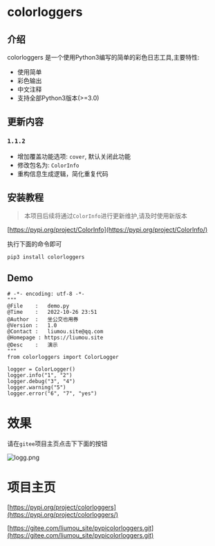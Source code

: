 # colorloggers

## 介绍

colorloggers 是一个使用Python3编写的简单的彩色日志工具,主要特性:

* 使用简单
* 彩色输出
* 中文注释
* 支持全部Python3版本(>=3.0)

## 更新内容

### `1.1.2`

* 增加覆盖功能选项: `cover`, 默认关闭此功能
* 修改包名为: `ColorInfo`
* 重构信息生成逻辑，简化重复代码

## 安装教程

> 本项目后续将通过`ColorInfo`进行更新维护,请及时使用新版本

[https://pypi.org/project/ColorInfo](https://pypi.org/project/ColorInfo/)

执行下面的命令即可

```shell
pip3 install colorloggers
```

## Demo

```
# -*- encoding: utf-8 -*-
"""
@File    :   demo.py
@Time    :   2022-10-26 23:51
@Author  :   坐公交也用券
@Version :   1.0
@Contact :   liumou.site@qq.com
@Homepage : https://liumou.site
@Desc    :   演示
"""
from colorloggers import ColorLogger

logger = ColorLogger()
logger.info("1", "2")
logger.debug("3", "4")
logger.warning("5")
logger.error("6", "7", "yes")
```

# 效果

请在`gitee`项目主页点击下下面的按钮

![logg.png](./logg.png)

# 项目主页

[https://pypi.org/project/colorloggers](https://pypi.org/project/colorloggers/)

[https://gitee.com/liumou_site/pypicolorloggers.git](https://gitee.com/liumou_site/pypicolorloggers.git)